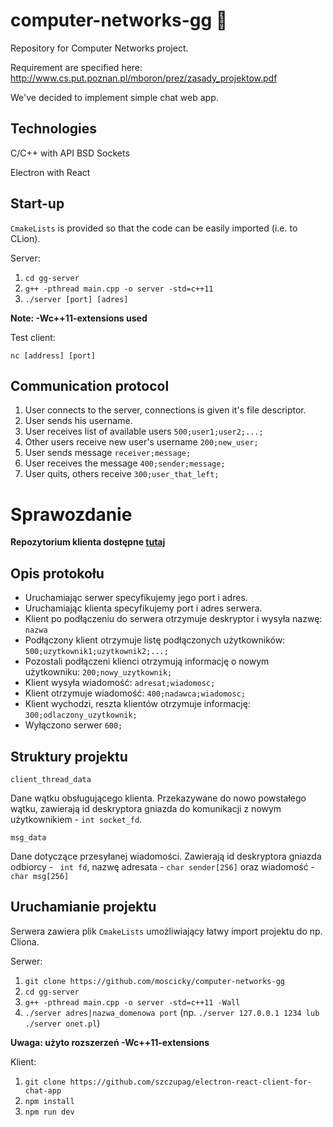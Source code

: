 # computer-networks-gg :thinking:
Repository for Computer Networks project. 

Requirement are specified here: 
http://www.cs.put.poznan.pl/mboron/prez/zasady_projektow.pdf

We've decided to implement simple chat web app. 

## Technologies

C/C++ with API BSD Sockets

Electron with React

## Start-up
```CmakeLists``` is provided so that the code can be easily imported (i.e. to CLion). 

Server:
1. ```cd gg-server```
2. ```g++ -pthread main.cpp -o server -std=c++11```
3. ```./server [port] [adres]```

**Note: -Wc++11-extensions used** 

Test client:

```nc [address] [port]```


## Communication protocol
1. User connects to the server, connections is given it's file descriptor. 
2. User sends his username.
3. User receives list of available users ```500;user1;user2;...;```
4. Other users receive new user's username ```200;new_user;```
5. User sends message ```receiver;message;```
6. User receives the message ```400;sender;message;```
7. User quits, others receive ```300;user_that_left;```

# Sprawozdanie

**Repozytorium klienta dostępne [tutaj](https://github.com/szczupag/electron-react-client-for-chat-app)**

## Opis protokołu

* Uruchamiając serwer specyfikujemy jego port i adres. 
* Uruchamiając klienta specyfikujemy port i adres serwera.
* Klient po podłączeniu do serwera otrzymuje deskryptor i wysyła nazwę: ```nazwa```
* Podłączony klient otrzymuje listę podłączonych użytkowników: ```500;uzytkownik1;uzytkownik2;...;```
* Pozostali podłączeni klienci otrzymują informację o nowym użytkowniku: ```200;nowy_uzytkownik;```
* Klient wysyła wiadomość: ```adresat;wiadomosc;```
* Klient otrzymuje wiadomość: ```400;nadawca;wiadomosc;```
* Klient wychodzi, reszta klientów otrzymuje informację: ```300;odlaczony_uzytkownik;```
* Wyłączono serwer ```600;```

## Struktury projektu

```client_thread_data ```

Dane wątku obsługującego klienta. Przekazywane do nowo powstałego wątku, zawierają id deskryptora gniazda do komunikacji z nowym użytkownikiem - ```int socket_fd```.

```msg_data```

Dane dotyczące przesyłanej wiadomości. Zawierają id deskryptora gniazda odbiorcy - ``` int fd```, nazwę adresata - ```char sender[256]``` oraz wiadomość - ```char msg[256]```

## Uruchamianie projektu

Serwera zawiera plik ```CmakeLists``` umożliwiający łatwy import projektu do np. Cliona.

Serwer:

1. ```git clone https://github.com/moscicky/computer-networks-gg```
2. ```cd gg-server```
3. ```g++ -pthread main.cpp -o server -std=c++11 -Wall```
4. ```./server adres|nazwa_domenowa port``` (np. ```./server 127.0.0.1 1234 lub ./server onet.pl```)

**Uwaga: użyto rozszerzeń -Wc++11-extensions** 

Klient:

1. ```git clone https://github.com/szczupag/electron-react-client-for-chat-app```
2. ```npm install```
3. ```npm run dev```


